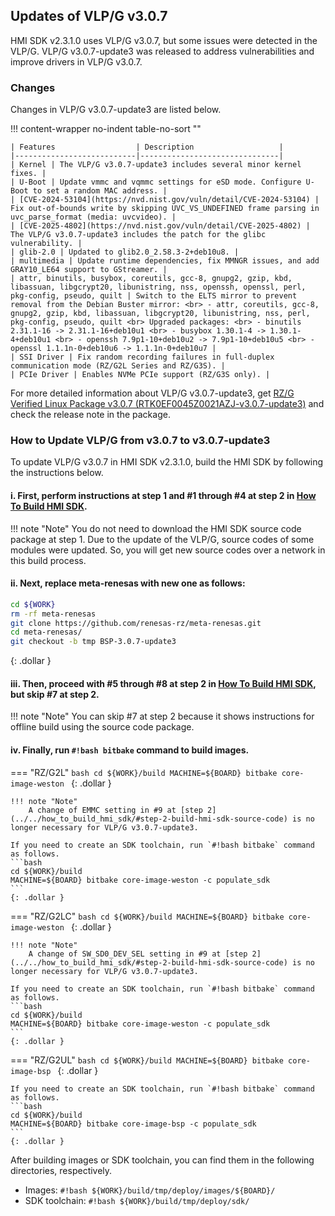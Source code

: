 ## Updates of VLP/G v3.0.7

HMI SDK v2.3.1.0 uses VLP/G v3.0.7, but some issues were detected in the VLP/G.
VLP/G v3.0.7-update3 was released to address vulnerabilities and improve drivers in VLP/G v3.0.7.

### Changes

Changes in VLP/G v3.0.7-update3 are listed below.

!!! content-wrapper no-indent table-no-sort ""

    | Features                  | Description                   |
    |---------------------------|-------------------------------|
    | Kernel | The VLP/G v3.0.7-update3 includes several minor kernel fixes. |
    | U-Boot | Update vmmc and vqmmc settings for eSD mode. Configure U-Boot to set a random MAC address. |
    | [CVE-2024-53104](https://nvd.nist.gov/vuln/detail/CVE-2024-53104) | Fix out-of-bounds write by skipping UVC_VS_UNDEFINED frame parsing in uvc_parse_format (media: uvcvideo). |
    | [CVE-2025-4802](https://nvd.nist.gov/vuln/detail/CVE-2025-4802) | The VLP/G v3.0.7-update3 includes the patch for the glibc vulnerability. |
    | glib-2.0 | Updated to glib2.0_2.58.3-2+deb10u8. |
    | multimedia | Update runtime dependencies, fix MMNGR issues, and add GRAY10_LE64 support to GStreamer. |
    | attr, binutils, busybox, coreutils, gcc-8, gnupg2, gzip, kbd, libassuan, libgcrypt20, libunistring, nss, openssh, openssl, perl, pkg-config, pseudo, quilt | Switch to the ELTS mirror to prevent removal from the Debian Buster mirror: <br> - attr, coreutils, gcc-8, gnupg2, gzip, kbd, libassuan, libgcrypt20, libunistring, nss, perl, pkg-config, pseudo, quilt <br> Upgraded packages: <br> - binutils 2.31.1-16 -> 2.31.1-16+deb10u1 <br> - busybox 1.30.1-4 -> 1.30.1-4+deb10u1 <br> - openssh 7.9p1-10+deb10u2 -> 7.9p1-10+deb10u5 <br> - openssl 1.1.1n-0+deb10u6 -> 1.1.1n-0+deb10u7 |
    | SSI Driver | Fix random recording failures in full-duplex communication mode (RZ/G2L Series and RZ/G3S). |
    | PCIe Driver | Enables NVMe PCIe support (RZ/G3S only). |

For more detailed information about VLP/G v3.0.7-update3, get [RZ/G Verified Linux Package v3.0.7 (RTK0EF0045Z0021AZJ-v3.0.7-update3)](https://www.renesas.com/en/document/swo/rzg-verified-linux-package-v307-rtk0ef0045z0021azj-v307-update3) and check the release note in the package.

### How to Update VLP/G from v3.0.7 to v3.0.7-update3

To update VLP/G v3.0.7 in HMI SDK v2.3.1.0, build the HMI SDK by following the instructions below.

#### i. First, perform instructions at step 1 and #1 through #4 at step 2 in [How To Build HMI SDK](../../how_to_build_hmi_sdk/).

!!! note "Note"
	You do not need to download the HMI SDK source code package at step 1.
	Due to the update of the VLP/G, source codes of some modules were updated.
	So, you will get new source codes over a network in this build process.

#### ii. Next, replace meta-renesas with new one as follows:

```bash
cd ${WORK}
rm -rf meta-renesas
git clone https://github.com/renesas-rz/meta-renesas.git
cd meta-renesas/
git checkout -b tmp BSP-3.0.7-update3
```
{: .dollar }

#### iii. Then, proceed with #5 through #8 at step 2 in [How To Build HMI SDK](../../how_to_build_hmi_sdk/), but skip #7 at step 2.

!!! note "Note"
	You can skip #7 at step 2 because it shows instructions for offline build using the source code package.

#### iv. Finally, run `#!bash bitbake` command to build images.

=== "RZ/G2L"
	```bash
	cd ${WORK}/build
	MACHINE=${BOARD} bitbake core-image-weston
	```
	{: .dollar }

	!!! note "Note"
		A change of EMMC setting in #9 at [step 2](../../how_to_build_hmi_sdk/#step-2-build-hmi-sdk-source-code) is no longer necessary for VLP/G v3.0.7-update3.

	If you need to create an SDK toolchain, run `#!bash bitbake` command as follows.
	```bash
	cd ${WORK}/build
	MACHINE=${BOARD} bitbake core-image-weston -c populate_sdk
	```
	{: .dollar }

=== "RZ/G2LC"
	```bash
	cd ${WORK}/build
	MACHINE=${BOARD} bitbake core-image-weston
	```
	{: .dollar }

	!!! note "Note"
		A change of SW_SD0_DEV_SEL setting in #9 at [step 2](../../how_to_build_hmi_sdk/#step-2-build-hmi-sdk-source-code) is no longer necessary for VLP/G v3.0.7-update3.

	If you need to create an SDK toolchain, run `#!bash bitbake` command as follows.
	```bash
	cd ${WORK}/build
	MACHINE=${BOARD} bitbake core-image-weston -c populate_sdk
	```
	{: .dollar }

=== "RZ/G2UL"
	```bash
	cd ${WORK}/build
	MACHINE=${BOARD} bitbake core-image-bsp
	```
	{: .dollar }

	If you need to create an SDK toolchain, run `#!bash bitbake` command as follows.
	```bash
	cd ${WORK}/build
	MACHINE=${BOARD} bitbake core-image-bsp -c populate_sdk
	```
	{: .dollar }

After building images or SDK toolchain, you can find them in the following directories, respectively.

* Images: `#!bash ${WORK}/build/tmp/deploy/images/${BOARD}/`
* SDK toolchain: `#!bash ${WORK}/build/tmp/deploy/sdk/`


